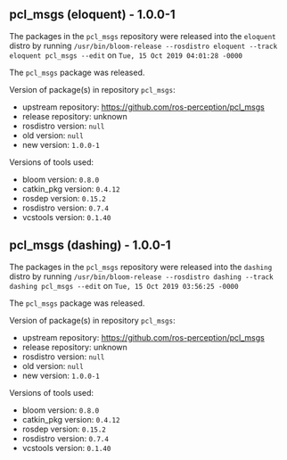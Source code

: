 ## pcl_msgs (eloquent) - 1.0.0-1

The packages in the `pcl_msgs` repository were released into the `eloquent` distro by running `/usr/bin/bloom-release --rosdistro eloquent --track eloquent pcl_msgs --edit` on `Tue, 15 Oct 2019 04:01:28 -0000`

The `pcl_msgs` package was released.

Version of package(s) in repository `pcl_msgs`:

- upstream repository: https://github.com/ros-perception/pcl_msgs
- release repository: unknown
- rosdistro version: `null`
- old version: `null`
- new version: `1.0.0-1`

Versions of tools used:

- bloom version: `0.8.0`
- catkin_pkg version: `0.4.12`
- rosdep version: `0.15.2`
- rosdistro version: `0.7.4`
- vcstools version: `0.1.40`


## pcl_msgs (dashing) - 1.0.0-1

The packages in the `pcl_msgs` repository were released into the `dashing` distro by running `/usr/bin/bloom-release --rosdistro dashing --track dashing pcl_msgs --edit` on `Tue, 15 Oct 2019 03:56:25 -0000`

The `pcl_msgs` package was released.

Version of package(s) in repository `pcl_msgs`:

- upstream repository: https://github.com/ros-perception/pcl_msgs
- release repository: unknown
- rosdistro version: `null`
- old version: `null`
- new version: `1.0.0-1`

Versions of tools used:

- bloom version: `0.8.0`
- catkin_pkg version: `0.4.12`
- rosdep version: `0.15.2`
- rosdistro version: `0.7.4`
- vcstools version: `0.1.40`


